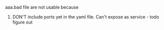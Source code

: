 aaa.bad file are not usable because 

1. DON'T include ports yet in the yaml file. Can't expose as service - todo figure out
